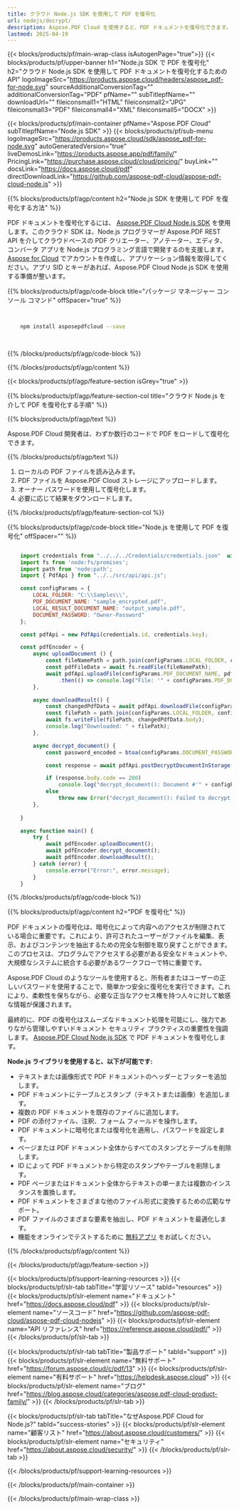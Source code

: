 ```yaml
---
title: クラウド Node.js SDK を使用して PDF を復号化
url: nodejs/decrypt/
description: Aspose.PDF Cloud を使用すると、PDF ドキュメントを復号化できます。PDF ファイルを復号化するための Node.js ソースコードを確認してください。
lastmod: 2025-04-19
---
```


{{< blocks/products/pf/main-wrap-class isAutogenPage="true">}}
{{< blocks/products/pf/upper-banner h1="Node.js SDK で PDF を復号化" h2="クラウド Node.js SDK を使用して PDF ドキュメントを復号化するための API" logoImageSrc="https://products.aspose.cloud/headers/aspose_pdf-for-node.svg" sourceAdditionalConversionTag="" additionalConversionTag="PDF" pfName="" subTitlepfName="" downloadUrl="" fileiconsmall1="HTML" fileiconsmall2="JPG" fileiconsmall3="PDF" fileiconsmall4="XML" fileiconsmall5="DOCX" >}}

{{< blocks/products/pf/main-container pfName="Aspose.PDF Cloud" subTitlepfName="Node.js SDK" >}}
{{< blocks/products/pf/sub-menu logoImageSrc="https://products.aspose.cloud/sdk/aspose_pdf-for-node.svg"
autoGeneratedVersion="true"
liveDemosLink="https://products.aspose.app/pdf/family/" PricingLink="https://purchase.aspose.cloud/cloud/pricing/" buyLink="" docsLink="https://docs.aspose.cloud/pdf"  directDownloadLink="https://github.com/aspose-pdf-cloud/aspose-pdf-cloud-node.js" >}}

{{% blocks/products/pf/agp/content h2="Node.js SDK を使用して PDF を復号化する方法" %}}

PDF ドキュメントを復号化するには、
[Aspose.PDF Cloud Node.js SDK](https://products.aspose.cloud/pdf/nodejs/) を使用します。このクラウド SDK は、Node.js プログラマーが Aspose.PDF REST API を介してクラウドベースの PDF クリエーター、アノテーター、エディタ、コンバータ アプリを Node.js プログラミング言語で開発するのを支援します。[Aspose for Cloud](https://dashboard.aspose.cloud/#/apps) でアカウントを作成し、アプリケーション情報を取得してください。アプリ SID とキーがあれば、Aspose.PDF Cloud Node.js SDK を使用する準備が整います。

{{% blocks/products/pf/agp/code-block title="パッケージ マネージャー コンソール コマンド" offSpacer="true" %}}

```bash

     
    npm install asposepdfcloud --save
     
     

```

{{% /blocks/products/pf/agp/code-block %}}

{{% /blocks/products/pf/agp/content %}}

{{< blocks/products/pf/agp/feature-section isGrey="true" >}}

{{% blocks/products/pf/agp/feature-section-col title="クラウド Node.js を介して PDF を復号化する手順" %}}

{{% blocks/products/pf/agp/text %}}

Aspose.PDF Cloud 開発者は、わずか数行のコードで PDF をロードして復号化できます。

{{% /blocks/products/pf/agp/text %}}

1. ローカルの PDF ファイルを読み込みます。
1. PDF ファイルを Aspose.PDF Cloud ストレージにアップロードします。
1. オーナー パスワードを使用して復号化します。
1. 必要に応じて結果をダウンロードします。

{{% /blocks/products/pf/agp/feature-section-col %}}

{{% blocks/products/pf/agp/code-block title="Node.js を使用して PDF を復号化" offSpacer="" %}}

```js

    import credentials from "../../../Credentials/credentials.json"  with { type: "json" };    // json-file in this format: { "id": "*****", "key": "*******" }
    import fs from 'node:fs/promises';
    import path from 'node:path';
    import { PdfApi } from "../../src/api/api.js";

    const configParams = {
        LOCAL_FOLDER: "C:\\Samples\\",
        PDF_DOCUMENT_NAME: "sample_encrypted.pdf",
        LOCAL_RESULT_DOCUMENT_NAME: "output_sample.pdf",
        DOCUMENT_PASSWORD: "Owner-Password"
    };

    const pdfApi = new PdfApi(credentials.id, credentials.key);

    const pdfEncoder = {
        async uploadDocument () {
            const fileNamePath = path.join(configParams.LOCAL_FOLDER, configParams.PDF_DOCUMENT_NAME);
            const pdfFileData = await fs.readFile(fileNamePath);
            await pdfApi.uploadFile(configParams.PDF_DOCUMENT_NAME, pdfFileData)
                .then(() => console.log("File: '" + configParams.PDF_DOCUMENT_NAME +"' successfully uploaded."));
        },

        async downloadResult() {
            const changedPdfData = await pdfApi.downloadFile(configParams.PDF_DOCUMENT_NAME);
            const filePath = path.join(configParams.LOCAL_FOLDER, configParams.LOCAL_RESULT_DOCUMENT_NAME);
            await fs.writeFile(filePath, changedPdfData.body);
            console.log("Downloaded: " + filePath);
        },

        async decrypt_document() {
            const password_encoded = btoa(configParams.DOCUMENT_PASSWORD)

            const response = await pdfApi.postDecryptDocumentInStorage(configParams.PDF_DOCUMENT_NAME, password_encoded);

            if (response.body.code == 200)
                console.log("decrypt_document(): Document #'" + configParams.PDF_DOCUMENT_NAME + "' successfully decrypted.")
            else
                throw new Error("decrypt_document(): Failed to decrypt document #'" + configParams.PDF_DOCUMENT_NAME + "'. Response code: {" + response.code + "}")
        },
        
    }

    async function main() {
        try {
            await pdfEncoder.uploadDocument();
            await pdfEncoder.decrypt_document();
            await pdfEncoder.downloadResult();
        } catch (error) {
            console.error("Error:", error.message);
        }
    }
```

{{% /blocks/products/pf/agp/code-block %}}

{{% blocks/products/pf/agp/content h2="PDF を復号化" %}}

PDF ドキュメントの復号化は、暗号化によって内容へのアクセスが制限されている場合に重要です。これにより、許可されたユーザーがファイルを編集、表示、およびコンテンツを抽出するための完全な制御を取り戻すことができます。このプロセスは、プログラムでアクセスする必要がある安全なドキュメントや、大規模なシステムに統合する必要があるワークフローで特に重要です。

Aspose.PDF Cloud のようなツールを使用すると、所有者またはユーザーの正しいパスワードを使用することで、簡単かつ安全に復号化を実行できます。これにより、柔軟性を保ちながら、必要な正当なアクセス権を持つ人々に対して敏感な情報が保護されます。

最終的に、PDF の復号化はスムーズなドキュメント処理を可能にし、強力でありながら管理しやすいドキュメント セキュリティ プラクティスの重要性を強調します。
[Aspose.PDF Cloud Node.js SDK](https://products.aspose.cloud/pdf/nodejs/) で PDF ドキュメントを復号化します。

**Node.js ライブラリを使用すると、以下が可能です:**

+ テキストまたは画像形式で PDF ドキュメントのヘッダーとフッターを追加します。
+ PDF ドキュメントにテーブルとスタンプ（テキストまたは画像）を追加します。
+ 複数の PDF ドキュメントを既存のファイルに追加します。
+ PDF の添付ファイル、注釈、フォーム フィールドを操作します。
+ PDF ドキュメントに暗号化または復号化を適用し、パスワードを設定します。
+ ページまたは PDF ドキュメント全体からすべてのスタンプとテーブルを削除します。
+ ID によって PDF ドキュメントから特定のスタンプやテーブルを削除します。
+ PDF ページまたはドキュメント全体からテキストの単一または複数のインスタンスを置換します。
+ PDF ドキュメントをさまざまな他のファイル形式に変換するための広範なサポート。
+ PDF ファイルのさまざまな要素を抽出し、PDF ドキュメントを最適化します。
+ 機能をオンラインでテストするために [無料アプリ](https://products.aspose.app/pdf/family/) をお試しください。

{{% /blocks/products/pf/agp/content %}}

{{< /blocks/products/pf/agp/feature-section >}}

{{< blocks/products/pf/support-learning-resources >}}
{{< blocks/products/pf/slr-tab tabTitle="学習リソース" tabId="resources" >}}
{{< blocks/products/pf/slr-element name="ドキュメント" href="https://docs.aspose.cloud/pdf" >}}
{{< blocks/products/pf/slr-element name="ソースコード" href="https://github.com/aspose-pdf-cloud/aspose-pdf-cloud-nodejs" >}}
{{< blocks/products/pf/slr-element name="API リファレンス" href="https://reference.aspose.cloud/pdf/" >}}
{{< /blocks/products/pf/slr-tab >}}

{{< blocks/products/pf/slr-tab tabTitle="製品サポート" tabId="support" >}}
{{< blocks/products/pf/slr-element name="無料サポート" href="https://forum.aspose.cloud/c/pdf/13" >}}
{{< blocks/products/pf/slr-element name="有料サポート" href="https://helpdesk.aspose.cloud" >}}
{{< blocks/products/pf/slr-element name="ブログ" href="https://blog.aspose.cloud/categories/aspose.pdf-cloud-product-family/" >}}
{{< /blocks/products/pf/slr-tab >}}

{{< blocks/products/pf/slr-tab tabTitle="なぜAspose.PDF Cloud for Node.js?" tabId="success-stories" >}}
{{< blocks/products/pf/slr-element name="顧客リスト" href="https://about.aspose.cloud/customers/" >}}
{{< blocks/products/pf/slr-element name="セキュリティ" href="https://about.aspose.cloud/security/" >}}
{{< /blocks/products/pf/slr-tab >}}

{{< /blocks/products/pf/support-learning-resources >}}

<!-- aboutfile Ends -->

{{< /blocks/products/pf/main-container >}}

{{< /blocks/products/pf/main-wrap-class >}}



